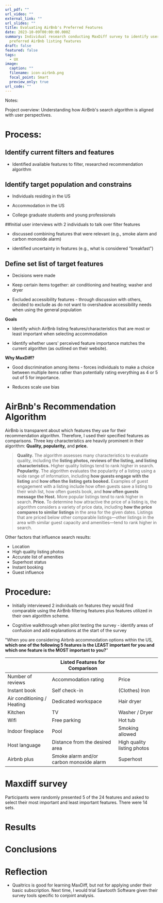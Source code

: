 ```yaml
---
url_pdf: ""
url_video: ""
external_link: ""
url_slides: ""
title: Evaluating AirBnb's Preferred Features
date: 2023-10-09T00:00:00.000Z
summary: Individual research conducting MaxDiff survey to identify user driven
  preferred AirBnb listing features
draft: false
featured: false
tags:
  - UX
image:
  caption: ""
  filename: icon-airbnb.png
  focal_point: Smart
  preview_only: true
url_code: ""
---
```

Notes:

Project overview: Understanding how AirBnb's search algorithm is aligned with user perspectives.

# Process:

## Identify current filters and features

* Identified available features to filter, researched recommendation algorithm

## Identify target population and constrains

* Individuals residing in the US

* Accommodation in the US

* College graduate students and young professionals

##Initial user interviews with 2 individuals to talk over filter features 

* discussed combining features that were relevant (e.g., smoke alarm and carbon monoxide alarm)

* identified uncertainty in features (e.g., what is considered "breakfast")

## Define set list of target features

* Decisions were made

* Keep certain items together: air conditioning and heating; washer and dryer

* Excluded accessibility features - through discussion with others, decided to exclude as do not want to overshadow accessibility needs when using the general population

**Goals**

* Identify which AirBnb listing features/characteristics that are most or least important when selecting accommodation

* Identify whether users' perceived feature importance matches the current algorithm (as outlined on their website).

**Why MaxDiff?**

* Good discrimination among items - forces individuals to make a choice between multiple items rather than potentially rating everything as 4 or 5 out of 5 for importance.

* Reduces scale use bias


# AirBnb's Recommendation Algorithm

AirBnb is transparent about which features they use for their recommendation algorithm. Therefore, I used their specified features as comparisons. Three key characteristics are heavily prominent in their algorithm: **Quality, popularity,** and **price.** 

> **Quality.** The algorithm assesses many characteristics to evaluate quality, including the **listing photos, reviews of the listing, and listing characteristics.** Higher quality listings tend to rank higher in search.
> **Popularity.** The algorithm evaluates the popularity of a listing using a wide range of information, including **how guests engage with the listing** and **how often the listing gets booked.** Examples of guest engagement with a listing include how often guests save a listing to their wish list, how often guests book, and **how often guests message the Host.** More popular listings tend to rank higher in search.
> **Price.** To determine how attractive the price of a listing is, the algorithm considers a variety of price data, including **how the price compares to similar listings** in the area for the given dates. Listings that are priced below other comparable listings—other listings in the area with similar guest capacity and amenities—tend to rank higher in search.

Other factors that influence search results:
* Location
* High quality listing photos
* Accurate list of amenities
* Superhost status
* Instant booking
* Guest influence



# Procedure:

* Initially interviewed 2 individuals on features they would find comparable using the AirBnb filtering features plus features utilized in their own algorithm scheme.

* Cognitive walkthrough when pilot testing the survey - identify areas of confusion and add explanations at the start of the survey

"When you are considering Airbnb accommodation options within the US, **which one of the following 5 features is the LEAST important for you and which one feature is the MOST important to you?**"


| | Listed Features for Comparison | |
| - | - | - |
| Number of reviews | Accommodation rating | Price |
| Instant book | Self check-in | (Clothes) Iron |
| Air conditioning / Heating | Dedicated workspace | Hair dryer |
| Kitchen | TV | Washer / Dryer |
| Wifi | Free parking | Hot tub |
| Indoor fireplace | Pool | Smoking allowed |
| Host language | Distance from the desired area | High quality listing photos |
| Airbnb plus | Smoke alarm and/or carbon monoxide alarm | Superhost |


# Maxdiff survey

Participants were randomly presented 5 of the 24 features and asked to select their most important and least important features. There were 14 sets.


# Results



# Conclusions


# Reflection

* Qualtrics is good for learning MaxDiff, but not for applying under their basic subscription. Next time, I would trial Sawtooth Software given their survey tools specific to conjoint analysis.


